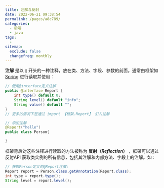 ```yaml
---
title: 注解与反射
date: 2022-06-21 09:38:54
permalink: /pages/a8c789/
categories:
  - 后端
  - java
tags:
  - 
sitemap:
  exclude: false
  changefreq: monthly
---
```


**注解** 是以 `@` 开头的一种注释，放在类、方法、字段、参数的前面，通常由框架如[Spring](/pages/146624/) 进行读取并使用：

```java
// 使用@interface定义注解
public @interface Report {
    int type() default 0;
    String level() default "info";
    String value() default "";
}
// 更多的情况下是通过 import 【框架.Report】 引入注解

// 添加注解
@Report("hello")
public class Person{

}

```

框架背后对这些注释进行读取的方法被称为 **反射（*Reflection*）** ，框架可以通过 反射API 获取类实例的所有信息，包括其注解和内部方法、字段上的注解。如：

```java
// 获取Person定义的@Report注解:
Report report = Person.class.getAnnotation(Report.class);
int type = report.type();
String level = report.level();
```